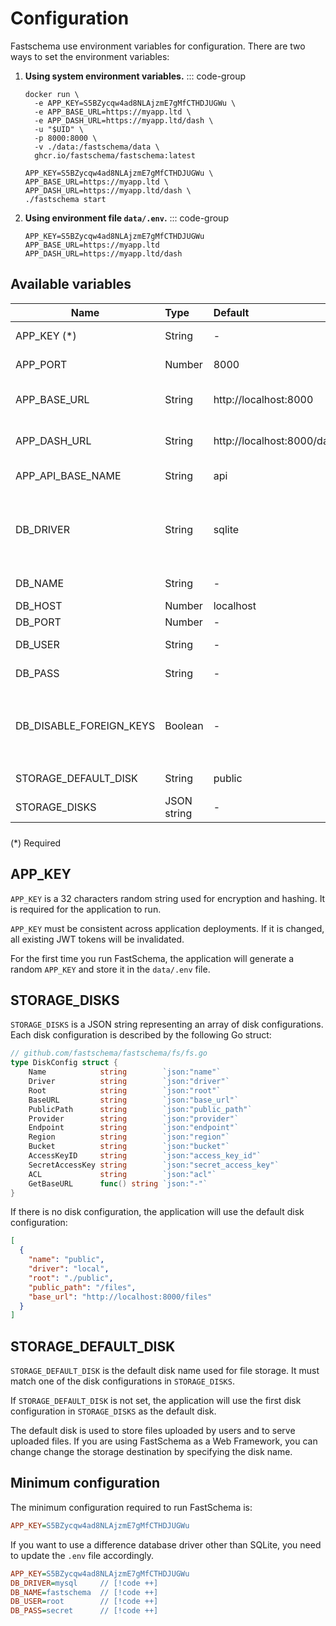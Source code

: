 # Configuration

Fastschema use environment variables for configuration. There are two ways to set the environment variables:

1. **Using system environment variables.**
   ::: code-group

   ```bash{2-4} [Docker]
   docker run \
     -e APP_KEY=S5BZycqw4ad8NLAjzmE7gMfCTHDJUGWu \
     -e APP_BASE_URL=https://myapp.ltd \
     -e APP_DASH_URL=https://myapp.ltd/dash \
     -u "$UID" \
     -p 8000:8000 \
     -v ./data:/fastschema/data \
     ghcr.io/fastschema/fastschema:latest
   ```

   ```bash{1-3} [Executable]
   APP_KEY=S5BZycqw4ad8NLAjzmE7gMfCTHDJUGWu \
   APP_BASE_URL=https://myapp.ltd \
   APP_DASH_URL=https://myapp.ltd/dash \
   ./fastschema start
   ```

2. **Using environment file `data/.env`.**
   ::: code-group

   ```ini{1-3} [data/.env]
   APP_KEY=S5BZycqw4ad8NLAjzmE7gMfCTHDJUGWu
   APP_BASE_URL=https://myapp.ltd
   APP_DASH_URL=https://myapp.ltd/dash
   ```

## Available variables

| Name                 | Type        | Default                    |                                                     Description |
| -------------------- | :---------- | :------------------------- | --------------------------------------------------------------: |
| APP_KEY (\*)         | String      | -                          |                                                 Application key |
| APP_PORT             | Number      | 8000                       |                                                Application port |
| APP_BASE_URL         | String      | http://localhost:8000      |                                 The Base URL of the application |
| APP_DASH_URL         | String      | http://localhost:8000/dash |                             The Base URL of the admin dashboard |
| APP_API_BASE_NAME    | String      | api                        |                                               The API namespace |
| DB_DRIVER            | String      | sqlite                     | Database driver. Available values:<br>`sqlite`, `mysql`, `pgx`. |
| DB_NAME              | String      | -                          |                                                   Database name |
| DB_HOST              | Number      | localhost                  |                                                   Database host |
| DB_PORT              | Number      | -                          |                                                   Database port |
| DB_USER              | String      | -                          |                                                   Database user |
| DB_PASS              | String      | -                          |                                               Database password |
| DB_DISABLE_FOREIGN_KEYS              | Boolean     | -                          |                                               Database disable foreign keys. Available values: `true`, `false` |
| STORAGE_DEFAULT_DISK | String      | public                     |                                               Default disk name |
| STORAGE_DISKS        | JSON string | -                          |                                    Array of disk configurations |

<div class="tip custom-block" style="padding-top:8px;">
(*) Required
</div>

## APP_KEY

`APP_KEY` is a 32 characters random string used for encryption and hashing. It is required for the application to run.

`APP_KEY` must be consistent across application deployments. If it is changed, all existing JWT tokens will be invalidated.

For the first time you run FastSchema, the application will generate a random `APP_KEY` and store it in the `data/.env` file.

## STORAGE_DISKS

`STORAGE_DISKS` is a JSON string representing an array of disk configurations. Each disk configuration is described by the following Go struct:

```go
// github.com/fastschema/fastschema/fs/fs.go
type DiskConfig struct {
	Name            string        `json:"name"`
	Driver          string        `json:"driver"`
	Root            string        `json:"root"`
	BaseURL         string        `json:"base_url"`
	PublicPath      string        `json:"public_path"`
	Provider        string        `json:"provider"`
	Endpoint        string        `json:"endpoint"`
	Region          string        `json:"region"`
	Bucket          string        `json:"bucket"`
	AccessKeyID     string        `json:"access_key_id"`
	SecretAccessKey string        `json:"secret_access_key"`
	ACL             string        `json:"acl"`
	GetBaseURL      func() string `json:"-"`
}
```

If there is no disk configuration, the application will use the default disk configuration:

```json
[
  {
    "name": "public",
    "driver": "local",
    "root": "./public",
    "public_path": "/files",
    "base_url": "http://localhost:8000/files"
  }
]
```

## STORAGE_DEFAULT_DISK

`STORAGE_DEFAULT_DISK` is the default disk name used for file storage. It must match one of the disk configurations in `STORAGE_DISKS`.

If `STORAGE_DEFAULT_DISK` is not set, the application will use the first disk configuration in `STORAGE_DISKS` as the default disk.

The default disk is used to store files uploaded by users and to serve uploaded files. If you are using FastSchema as a Web Framework, you can change change the storage destination by specifying the disk name.

## Minimum configuration

The minimum configuration required to run FastSchema is:

```ini
APP_KEY=S5BZycqw4ad8NLAjzmE7gMfCTHDJUGWu
```

If you want to use a difference database driver other than SQLite, you need to update the `.env` file accordingly.

```ini
APP_KEY=S5BZycqw4ad8NLAjzmE7gMfCTHDJUGWu
DB_DRIVER=mysql     // [!code ++]
DB_NAME=fastschema  // [!code ++]
DB_USER=root        // [!code ++]
DB_PASS=secret      // [!code ++]
```
